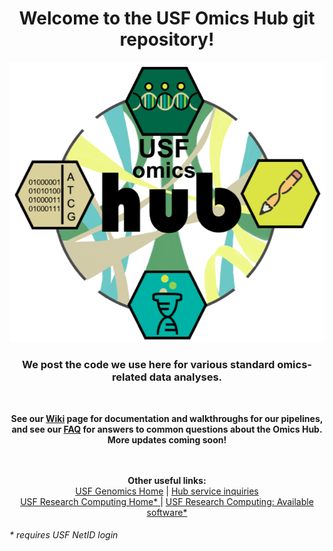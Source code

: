 <!DOCTYPE html>
<html>
<body>


<h1 align="center">Welcome to the USF Omics Hub git repository!</h1>


  
<p align="center">
  <img src="https://github.com/JustinGibbons/USF_Omics_Hub/blob/master/Misc/github.web.src/images/OmicsHub_logo_no_email.png">
  <br>
  <h3 align="center">We post the code we use here for various standard omics-related data analyses.</h3>
  <br>
 </p>

<p align="center">
  <b> See our <a href="https://github.com/JustinGibbons/USF_Omics_Hub/wiki">Wiki</a> page for documentation and walkthroughs for our pipelines, and see our <a href="https://github.com/JustinGibbons/USF_Omics_Hub/wiki/F.A.Q.">FAQ</a> for answers to common questions about the Omics Hub. More updates coming soon! </b>
  <br>
  <br>
  <br>
</p>

<p align="center">
  <b> Other useful links:</b><br>
  <a href="https://health.usf.edu/publichealth/ghidr/genomics">USF Genomics Home</a> |
  <a href="https://health.usf.edu/publichealth/ghidr/genomics/request-services"> Hub service inquiries </a>
  <br>
  <a href="https://wiki.rc.usf.edu/index.php/Main_Page"> USF Research Computing Home* </a> |
  <a href="https://wiki.rc.usf.edu/index.php/Software_and_Libraries"> USF Research Computing: Available software* </a>
</p>



<h6> * requires USF NetID login </h6>
</body>
</html>
